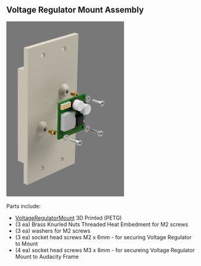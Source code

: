 ## Voltage Regulator Mount Assembly
![Voltage Regulator Mount Assembly](/Images/Voltage_Regulator_Mount_Assy.png?raw=true "Voltage Regulator Mount Assembly")

Parts include:
+ [VoltageRegulatorMount](/3d%20Prints/VoltageRegulatorMount.stl) 3D Printed (PETG)
+ (3 ea) Brass Knurled Nuts Threaded Heat Embedment for M2 screws
+ (3 ea) washers for M2 screws
+ (3 ea) socket head screws M2 x 6mm - for securing Voltage Regulator to Mount
+ (4 ea) socket head screws M3 x 8mm - for secureing Voltage Regulator Mount to Audacity Frame

